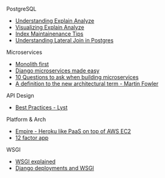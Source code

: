 PostgreSQL

- [Understanding Explain Analyze](https://www.depesz.com/tag/explain/)
- [Visualizing Explain Analyze](https://explain.depesz.com/)
- [Index Maintainenance Tips](https://wiki.postgresql.org/wiki/Index_Maintenance)
- [Understanding Lateral Join in Postgres](http://blog.heapanalytics.com/postgresqls-powerful-new-join-type-lateral/)


Microservices
- [Monolith first](http://martinfowler.com/bliki/MonolithFirst.html)
- [Django microservices made easy](https://opbeat.com/community/posts/django-microservices-made-easy-by-paul-hallett/)
- [10 Questions to ask when building microservices](https://www.datawire.io/creating-a-microservice-answer-these-10-questions-first/)
- [A definition to the new architectural term - Martin Fowler](http://martinfowler.com/articles/microservices.html)

API Design
- [Best Practices - Lyst](https://github.com/lyst/MakingLyst/tree/master/api-best-practices#common-pitfalls)

Platform & Arch
- [Empire - Heroku like PaaS on top of AWS EC2](https://github.com/remind101/empire)
- [12 factor app](http://12factor.net/)


WSGI
- [WSGI explained](https://www.fullstackpython.com/wsgi-servers.html)
- [Django deployments and WSGI](https://docs.djangoproject.com/en/1.9/howto/deployment/wsgi/)
 
